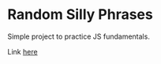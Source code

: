 # Random Silly Phrases

Simple project to practice JS fundamentals.  

Link [here](https://fmarcio.github.io/randomSillyPhrases/)
